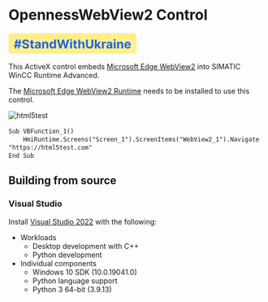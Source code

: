 # OpennessWebView2 Control

[![StandWithUkraine](https://raw.githubusercontent.com/vshymanskyy/StandWithUkraine/main/badges/StandWithUkraine.svg)](https://github.com/vshymanskyy/StandWithUkraine/blob/main/docs/README.md)

This ActiveX control embeds [Microsoft Edge WebView2](https://docs.microsoft.com/en-us/microsoft-edge/webview2/) into SIMATIC WinCC Runtime Advanced.

The [Microsoft Edge WebView2 Runtime](https://developer.microsoft.com/en-us/microsoft-edge/webview2/) needs to be installed to use this control.

![html5test](https://github.com/datadiode/srellcom/assets/10423465/89f04c05-9aee-41d7-b9e8-c87aa1cddb1e)

```VBS
Sub VBFunction_1()
    HmiRuntime.Screens("Screen_1").ScreenItems("WebView2_1").Navigate "https://html5test.com"
End Sub
```

## Building from source

### Visual Studio

Install [Visual Studio 2022](https://visualstudio.microsoft.com/vs/) with the following:
* Workloads
  * Desktop development with C++
  * Python development
* Individual components
  * Windows 10 SDK (10.0.19041.0)
  * Python language support
  * Python 3 64-bit (3.9.13)
